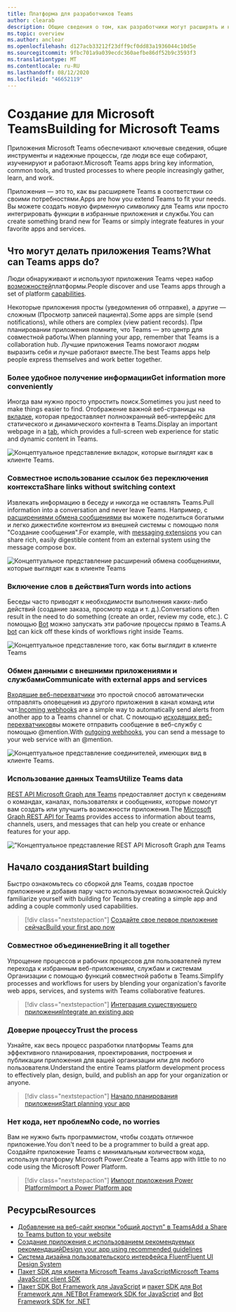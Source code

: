 ```yaml
---
title: Платформа для разработчиков Teams
author: clearab
description: Общие сведения о том, как разработчики могут расширять и настраивать функции Microsoft Teams с помощью платформы Teams.
ms.topic: overview
ms.author: anclear
ms.openlocfilehash: d127acb33212f23dff9cf0dd83a1936044c10d5e
ms.sourcegitcommit: 9fbc701a9a039ecdc360aefbe86df52b9c3593f3
ms.translationtype: MT
ms.contentlocale: ru-RU
ms.lasthandoff: 08/12/2020
ms.locfileid: "46652119"
---
```

# <a name="building-for-microsoft-teams"></a><span data-ttu-id="1662d-103">Создание для Microsoft Teams</span><span class="sxs-lookup"><span data-stu-id="1662d-103">Building for Microsoft Teams</span></span>

<span data-ttu-id="1662d-104">Приложения Microsoft Teams обеспечивают ключевые сведения, общие инструменты и надежные процессы, где люди все еще собирают, изученируют и работают.</span><span class="sxs-lookup"><span data-stu-id="1662d-104">Microsoft Teams apps bring key information, common tools, and trusted processes to where people increasingly gather, learn, and work.</span></span>

<span data-ttu-id="1662d-105">Приложения — это то, как вы расширяете Teams в соответствии со своими потребностями.</span><span class="sxs-lookup"><span data-stu-id="1662d-105">Apps are how you extend Teams to fit your needs.</span></span> <span data-ttu-id="1662d-106">Вы можете создать новую фирменную символику для Teams или просто интегрировать функции в избранные приложения и службы.</span><span class="sxs-lookup"><span data-stu-id="1662d-106">You can create something brand new for Teams or simply integrate features in your favorite apps and services.</span></span>

## <a name="what-can-teams-apps-do"></a><span data-ttu-id="1662d-107">Что могут делать приложения Teams?</span><span class="sxs-lookup"><span data-stu-id="1662d-107">What can Teams apps do?</span></span>

<span data-ttu-id="1662d-108">Люди обнаруживают и используют приложения Teams через набор [возможностей](capabilities-overview.md)платформы.</span><span class="sxs-lookup"><span data-stu-id="1662d-108">People discover and use Teams apps through a set of platform [capabilities](capabilities-overview.md).</span></span>

<span data-ttu-id="1662d-109">Некоторые приложения просты (уведомления об отправке), а другие — сложным (Просмотр записей пациента).</span><span class="sxs-lookup"><span data-stu-id="1662d-109">Some apps are simple (send notifications), while others are complex (view patient records).</span></span> <span data-ttu-id="1662d-110">При планировании приложения помните, что Teams — это центр для совместной работы.</span><span class="sxs-lookup"><span data-stu-id="1662d-110">When planning your app, remember that Teams is a collaboration hub.</span></span> <span data-ttu-id="1662d-111">Лучшие приложения Teams помогают людям выразить себя и лучше работают вместе.</span><span class="sxs-lookup"><span data-stu-id="1662d-111">The best Teams apps help people express themselves and work better together.</span></span>

### <a name="get-information-more-conveniently"></a><span data-ttu-id="1662d-112">Более удобное получение информации</span><span class="sxs-lookup"><span data-stu-id="1662d-112">Get information more conveniently</span></span>

<span data-ttu-id="1662d-113">Иногда вам нужно просто упростить поиск.</span><span class="sxs-lookup"><span data-stu-id="1662d-113">Sometimes you just need to make things easier to find.</span></span> <span data-ttu-id="1662d-114">Отображение важной веб-страницы на [вкладке](doc-links/what-are-tabs.md), которая предоставляет полноэкранный веб-интерфейс для статического и динамического контента в Teams.</span><span class="sxs-lookup"><span data-stu-id="1662d-114">Display an important webpage in a [tab](doc-links/what-are-tabs.md), which provides a full-screen web experience for static and dynamic content in Teams.</span></span>

![Концептуальное представление вкладок, которые выглядят как в клиенте Teams.](doc-links/images/overview-tabs.png)

### <a name="share-links-without-switching-context"></a><span data-ttu-id="1662d-116">Совместное использование ссылок без переключения контекста</span><span class="sxs-lookup"><span data-stu-id="1662d-116">Share links without switching context</span></span>

<span data-ttu-id="1662d-117">Извлекать информацию в беседу и никогда не оставлять Teams.</span><span class="sxs-lookup"><span data-stu-id="1662d-117">Pull information into a conversation and never leave Teams.</span></span> <span data-ttu-id="1662d-118">Например, с [расширениями обмена сообщениями](doc-links/what-are-messaging-extensions.md) вы можете поделиться богатыми и легко дижестибле контентом из внешней системы с помощью поля "Создание сообщения".</span><span class="sxs-lookup"><span data-stu-id="1662d-118">For example, with [messaging extensions](doc-links/what-are-messaging-extensions.md) you can share rich, easily digestible content from an external system using the message compose box.</span></span>

![Концептуальное представление расширений обмена сообщениями, которые выглядят как в клиенте Teams](doc-links\images\overview-messaging.png)

### <a name="turn-words-into-actions"></a><span data-ttu-id="1662d-120">Включение слов в действия</span><span class="sxs-lookup"><span data-stu-id="1662d-120">Turn words into actions</span></span>

<span data-ttu-id="1662d-121">Беседы часто приводят к необходимости выполнения каких-либо действий (создание заказа, просмотр кода и т. д.).</span><span class="sxs-lookup"><span data-stu-id="1662d-121">Conversations often result in the need to do something (create an order, review my code, etc.).</span></span> <span data-ttu-id="1662d-122">С помощью [Bot](doc-links/what-are-bots.md) можно запускать эти рабочие процессы прямо в Teams.</span><span class="sxs-lookup"><span data-stu-id="1662d-122">A [bot](doc-links/what-are-bots.md) can kick off these kinds of workflows right inside Teams.</span></span>

![Концептуальное представление того, как боты выглядит в клиенте Teams](doc-links/images/overview-bots.png)

### <a name="communicate-with-external-apps-and-services"></a><span data-ttu-id="1662d-124">Обмен данными с внешними приложениями и службами</span><span class="sxs-lookup"><span data-stu-id="1662d-124">Communicate with external apps and services</span></span>

<span data-ttu-id="1662d-125">[Входящие веб-перехватчики](doc-links/what-are-webhooks-and-connectors.md#incoming-webhooks) это простой способ автоматически отправлять оповещения из другого приложения в канал команд или чат.</span><span class="sxs-lookup"><span data-stu-id="1662d-125">[Incoming webhooks](doc-links/what-are-webhooks-and-connectors.md#incoming-webhooks) are a simple way to automatically send alerts from another app to a Teams channel or chat.</span></span> <span data-ttu-id="1662d-126">С помощью [исходящих веб-перехватчиков](doc-links/what-are-webhooks-and-connectors.md#outgoing-webhooks)вы можете отправить сообщение в веб-службу с помощью @mention.</span><span class="sxs-lookup"><span data-stu-id="1662d-126">With [outgoing webhooks](doc-links/what-are-webhooks-and-connectors.md#outgoing-webhooks), you can send a message to your web service with an @mention.</span></span>

![Концептуальное представление соединителей, имеющих вид в клиенте Teams.](doc-links/images/overview-connectors.png)

### <a name="utilize-teams-data"></a><span data-ttu-id="1662d-128">Использование данных Teams</span><span class="sxs-lookup"><span data-stu-id="1662d-128">Utilize Teams data</span></span>

<span data-ttu-id="1662d-129">[REST API Microsoft Graph для Teams](https://docs.microsoft.com/graph/teams-concept-overview) предоставляет доступ к сведениям о командах, каналах, пользователях и сообщениях, которые помогут вам создать или улучшить возможности приложения.</span><span class="sxs-lookup"><span data-stu-id="1662d-129">The [Microsoft Graph REST API for Teams](https://docs.microsoft.com/graph/teams-concept-overview) provides access to information about teams, channels, users, and messages that can help you create or enhance features for your app.</span></span>

!["Концептуальное представление REST API Microsoft Graph для Teams](doc-links/images/overview-graph.png)
  
## <a name="start-building"></a><span data-ttu-id="1662d-131">Начало создания</span><span class="sxs-lookup"><span data-stu-id="1662d-131">Start building</span></span>

   <span data-ttu-id="1662d-132">Быстро ознакомьтесь со сборкой для Teams, создав простое приложение и добавив пару часто используемых возможностей.</span><span class="sxs-lookup"><span data-stu-id="1662d-132">Quickly familiarize yourself with building for Teams by creating a simple app and adding a couple commonly used capabilities.</span></span>

   > [!div class="nextstepaction"]
   > [<span data-ttu-id="1662d-133">Создайте свое первое приложение сейчас</span><span class="sxs-lookup"><span data-stu-id="1662d-133">Build your first app now</span></span>](build-your-first-app/build-real-world-app.md)

### <a name="bring-it-all-together"></a><span data-ttu-id="1662d-134">Совместное объединение</span><span class="sxs-lookup"><span data-stu-id="1662d-134">Bring it all together</span></span>

   <span data-ttu-id="1662d-135">Упрощение процессов и рабочих процессов для пользователей путем перехода к избранным веб-приложениям, службам и системам Организации с помощью функций совместной работы в Teams.</span><span class="sxs-lookup"><span data-stu-id="1662d-135">Simplify processes and workflows for users by blending your organization's favorite web apps, services, and systems with Teams collaborative features.</span></span>

   > [!div class="nextstepaction"]
   > [<span data-ttu-id="1662d-136">Интеграция существующего приложения</span><span class="sxs-lookup"><span data-stu-id="1662d-136">Integrate an existing app</span></span>](doc-links/integrating-web-apps.md)

### <a name="trust-the-process"></a><span data-ttu-id="1662d-137">Доверие процессу</span><span class="sxs-lookup"><span data-stu-id="1662d-137">Trust the process</span></span>

   <span data-ttu-id="1662d-138">Узнайте, как весь процесс разработки платформы Teams для эффективного планирования, проектирования, построения и публикации приложения для вашей организации или для любого пользователя.</span><span class="sxs-lookup"><span data-stu-id="1662d-138">Understand the entire Teams platform development process to effectively plan, design, build, and publish an app for your organization or anyone.</span></span>

   > [!div class="nextstepaction"]
   > [<span data-ttu-id="1662d-139">Начало планирования приложения</span><span class="sxs-lookup"><span data-stu-id="1662d-139">Start planning your app</span></span>](doc-links/extensibility-points.md)

### <a name="no-code-no-worries"></a><span data-ttu-id="1662d-140">Нет кода, нет проблем</span><span class="sxs-lookup"><span data-stu-id="1662d-140">No code, no worries</span></span>

   <span data-ttu-id="1662d-141">Вам не нужно быть программистом, чтобы создать отличное приложение.</span><span class="sxs-lookup"><span data-stu-id="1662d-141">You don't need to be a programmer to build a great app.</span></span> <span data-ttu-id="1662d-142">Создайте приложение Teams с минимальным количеством кода, используя платформу Microsoft Power.</span><span class="sxs-lookup"><span data-stu-id="1662d-142">Create a Teams app with little to no code using the Microsoft Power Platform.</span></span>

   > [!div class="nextstepaction"]
   > [<span data-ttu-id="1662d-143">Импорт приложения Power Platform</span><span class="sxs-lookup"><span data-stu-id="1662d-143">Import a Power Platform app</span></span>](doc-links/importing-custom-microsoft-apps.md)

## <a name="resources"></a><span data-ttu-id="1662d-144">Ресурсы</span><span class="sxs-lookup"><span data-stu-id="1662d-144">Resources</span></span>

* [<span data-ttu-id="1662d-145">Добавление на веб-сайт кнопки "общий доступ" в Teams</span><span class="sxs-lookup"><span data-stu-id="1662d-145">Add a Share to Teams button to your website</span></span>](doc-links/share-to-teams.md)
* [<span data-ttu-id="1662d-146">Создание приложения с использованием рекомендуемых рекомендаций</span><span class="sxs-lookup"><span data-stu-id="1662d-146">Design your app using recommended guidelines</span></span>](doc-links/designing-overview.md)
* [<span data-ttu-id="1662d-147">Система дизайна пользовательского интерфейса Fluent</span><span class="sxs-lookup"><span data-stu-id="1662d-147">Fluent UI Design System</span></span>](https://fluentsite.z22.web.core.windows.net/)
* [<span data-ttu-id="1662d-148">Пакет SDK для клиента Microsoft Teams JavaScript</span><span class="sxs-lookup"><span data-stu-id="1662d-148">Microsoft Teams JavaScript client SDK</span></span>](https://docs.microsoft.com/javascript/api/@microsoft/teams-js/?view=msteams-client-js-latest)
* <span data-ttu-id="1662d-149">[Пакет SDK Bot Framework для JavaScript](https://github.com/Microsoft/botbuilder-js) и [пакет SDK для Bot Framework для .NET](https://github.com/Microsoft/botbuilder-dotnet/)</span><span class="sxs-lookup"><span data-stu-id="1662d-149">[Bot Framework SDK for JavaScript](https://github.com/Microsoft/botbuilder-js) and [Bot Framework SDK for .NET](https://github.com/Microsoft/botbuilder-dotnet/)</span></span>
